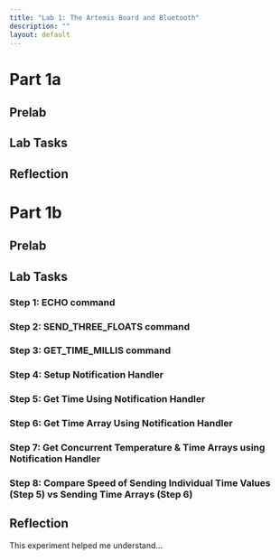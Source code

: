 ```yaml
---
title: "Lab 1: The Artemis Board and Bluetooth"
description: ""
layout: default
---
```

# Part 1a

## Prelab

## Lab Tasks

## Reflection

# Part 1b

## Prelab


## Lab Tasks

### Step 1: ECHO command

### Step 2: SEND_THREE_FLOATS command

### Step 3: GET_TIME_MILLIS command

### Step 4: Setup Notification Handler

### Step 5: Get Time Using Notification Handler


### Step 6: Get Time Array Using Notification Handler

### Step 7: Get Concurrent Temperature & Time Arrays using Notification Handler

### Step 8: Compare Speed of Sending Individual Time Values (Step 5) vs Sending Time Arrays (Step 6)



## Reflection
This experiment helped me understand...
